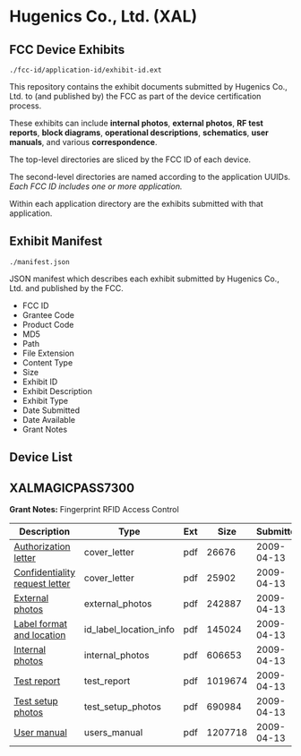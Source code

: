 # Hugenics Co., Ltd. (XAL)
## FCC Device Exhibits

```
./fcc-id/application-id/exhibit-id.ext
```

This repository contains the exhibit documents submitted by Hugenics Co., Ltd. to (and published by) the FCC as part of the device certification process.

These exhibits can include **internal photos**, **external photos**, **RF test reports**, **block diagrams**, **operational descriptions**, **schematics**, **user manuals**, and various **correspondence**.

The top-level directories are sliced by the FCC ID of each device.

The second-level directories are named according to the application UUIDs. *Each FCC ID includes one or more application.*

Within each application directory are the exhibits submitted with that application. 

## Exhibit Manifest

```
./manifest.json
```

JSON manifest which describes each exhibit submitted by Hugenics Co., Ltd. and published by the FCC.

- FCC ID
- Grantee Code
- Product Code
- MD5
- Path
- File Extension
- Content Type
- Size
- Exhibit ID
- Exhibit Description
- Exhibit Type
- Date Submitted
- Date Available
- Grant Notes

## Device List
## XALMAGICPASS7300
**Grant Notes:** Fingerprint RFID Access Control

| Description | Type | Ext | Size | Submitted | Available |
| ----------- | ---- | --- | ---- | --------- | --------- |
| [Authorization letter](XALMAGICPASS7300/e79d1e1fb9047b874f5f02d228c8ce95/1096132.pdf) | cover_letter | pdf | 26676 | 2009-04-13 | 2009-04-13 |
| [Confidentiality request letter](XALMAGICPASS7300/e79d1e1fb9047b874f5f02d228c8ce95/1096133.pdf) | cover_letter | pdf | 25902 | 2009-04-13 | 2009-04-13 |
| [External photos](XALMAGICPASS7300/e79d1e1fb9047b874f5f02d228c8ce95/1096134.pdf) | external_photos | pdf | 242887 | 2009-04-13 | 2009-04-13 |
| [Label format and location](XALMAGICPASS7300/e79d1e1fb9047b874f5f02d228c8ce95/1096135.pdf) | id_label_location_info | pdf | 145024 | 2009-04-13 | 2009-04-13 |
| [Internal photos](XALMAGICPASS7300/e79d1e1fb9047b874f5f02d228c8ce95/1096136.pdf) | internal_photos | pdf | 606653 | 2009-04-13 | 2009-04-13 |
| [Test report](XALMAGICPASS7300/e79d1e1fb9047b874f5f02d228c8ce95/1096137.pdf) | test_report | pdf | 1019674 | 2009-04-13 | 2009-04-13 |
| [Test setup photos](XALMAGICPASS7300/e79d1e1fb9047b874f5f02d228c8ce95/1096138.pdf) | test_setup_photos | pdf | 690984 | 2009-04-13 | 2009-04-13 |
| [User manual](XALMAGICPASS7300/e79d1e1fb9047b874f5f02d228c8ce95/1096139.pdf) | users_manual | pdf | 1207718 | 2009-04-13 | 2009-04-13 |
